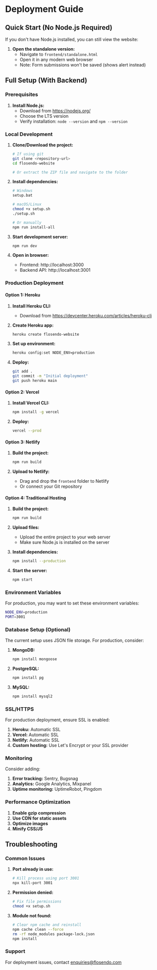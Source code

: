 # Deployment Guide

## Quick Start (No Node.js Required)

If you don't have Node.js installed, you can still view the website:

1. **Open the standalone version:**
   - Navigate to `frontend/standalone.html`
   - Open it in any modern web browser
   - Note: Form submissions won't be saved (shows alert instead)

## Full Setup (With Backend)

### Prerequisites

1. **Install Node.js:**
   - Download from https://nodejs.org/
   - Choose the LTS version
   - Verify installation: `node --version` and `npm --version`

### Local Development

1. **Clone/Download the project:**
   ```bash
   # If using git
   git clone <repository-url>
   cd flosendo-website
   
   # Or extract the ZIP file and navigate to the folder
   ```

2. **Install dependencies:**
   ```bash
   # Windows
   setup.bat
   
   # macOS/Linux
   chmod +x setup.sh
   ./setup.sh
   
   # Or manually
   npm run install-all
   ```

3. **Start development server:**
   ```bash
   npm run dev
   ```

4. **Open in browser:**
   - Frontend: http://localhost:3000
   - Backend API: http://localhost:3001

### Production Deployment

#### Option 1: Heroku

1. **Install Heroku CLI:**
   - Download from https://devcenter.heroku.com/articles/heroku-cli

2. **Create Heroku app:**
   ```bash
   heroku create flosendo-website
   ```

3. **Set up environment:**
   ```bash
   heroku config:set NODE_ENV=production
   ```

4. **Deploy:**
   ```bash
   git add .
   git commit -m "Initial deployment"
   git push heroku main
   ```

#### Option 2: Vercel

1. **Install Vercel CLI:**
   ```bash
   npm install -g vercel
   ```

2. **Deploy:**
   ```bash
   vercel --prod
   ```

#### Option 3: Netlify

1. **Build the project:**
   ```bash
   npm run build
   ```

2. **Upload to Netlify:**
   - Drag and drop the `frontend` folder to Netlify
   - Or connect your Git repository

#### Option 4: Traditional Hosting

1. **Build the project:**
   ```bash
   npm run build
   ```

2. **Upload files:**
   - Upload the entire project to your web server
   - Make sure Node.js is installed on the server

3. **Install dependencies:**
   ```bash
   npm install --production
   ```

4. **Start the server:**
   ```bash
   npm start
   ```

### Environment Variables

For production, you may want to set these environment variables:

```bash
NODE_ENV=production
PORT=3001
```

### Database Setup (Optional)

The current setup uses JSON file storage. For production, consider:

1. **MongoDB:**
   ```bash
   npm install mongoose
   ```

2. **PostgreSQL:**
   ```bash
   npm install pg
   ```

3. **MySQL:**
   ```bash
   npm install mysql2
   ```

### SSL/HTTPS

For production deployment, ensure SSL is enabled:

1. **Heroku:** Automatic SSL
2. **Vercel:** Automatic SSL
3. **Netlify:** Automatic SSL
4. **Custom hosting:** Use Let's Encrypt or your SSL provider

### Monitoring

Consider adding:

1. **Error tracking:** Sentry, Bugsnag
2. **Analytics:** Google Analytics, Mixpanel
3. **Uptime monitoring:** UptimeRobot, Pingdom

### Performance Optimization

1. **Enable gzip compression**
2. **Use CDN for static assets**
3. **Optimize images**
4. **Minify CSS/JS**

## Troubleshooting

### Common Issues

1. **Port already in use:**
   ```bash
   # Kill process using port 3001
   npx kill-port 3001
   ```

2. **Permission denied:**
   ```bash
   # Fix file permissions
   chmod +x setup.sh
   ```

3. **Module not found:**
   ```bash
   # Clear npm cache and reinstall
   npm cache clean --force
   rm -rf node_modules package-lock.json
   npm install
   ```

### Support

For deployment issues, contact enquiries@flosendo.com
